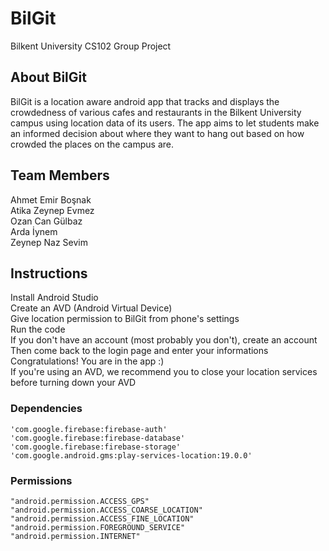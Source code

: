 # BilGit
Bilkent University CS102 Group Project

## About BilGit
BilGit is a location aware android app that tracks and displays the crowdedness of various cafes and restaurants in the Bilkent University campus using location data of its users. The app aims to let students make an informed decision about where they want to hang out based on how crowded the places on the campus are.

## Team Members
Ahmet Emir Boşnak  
Atika Zeynep Evmez  
Ozan Can Gülbaz  
Arda İynem  
Zeynep Naz Sevim  

## Instructions
Install Android Studio <br />
Create an AVD (Android Virtual Device) <br />
Give location permission to BilGit from phone's settings <br />
Run the code <br />
If you don't have an account (most probably you don't), create an account <br />
Then come back to the login page and enter your informations <br />
Congratulations! You are in the app :) <br />
If you're using an AVD, we recommend you to close your location services before turning down your AVD

### Dependencies
``'com.google.firebase:firebase-auth'``  
``'com.google.firebase:firebase-database'``  
``'com.google.firebase:firebase-storage'``  
``'com.google.android.gms:play-services-location:19.0.0'``  

### Permissions
``"android.permission.ACCESS_GPS" ``  
``"android.permission.ACCESS_COARSE_LOCATION" ``  
``"android.permission.ACCESS_FINE_LOCATION"``  
``"android.permission.FOREGROUND_SERVICE"``  
``"android.permission.INTERNET"``  
